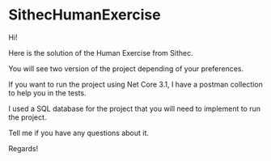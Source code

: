 # SithecHumanExercise

Hi!

Here is the solution of the Human Exercise from Sithec.

You will see two version of the project depending of your preferences.

If you want to run the project using Net Core 3.1, I have a postman collection to help you in the tests.

I used a SQL database for the project that you will need to implement to run the project.

Tell me if you have any questions about it.

Regards!
